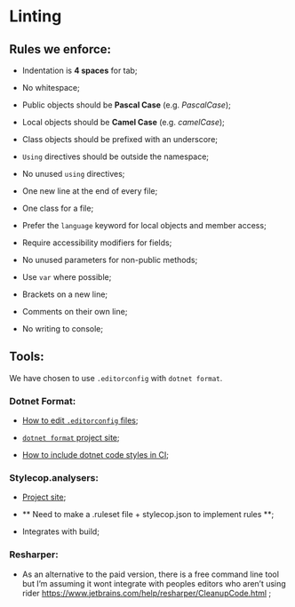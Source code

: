 # Linting

## Rules we enforce:

- Indentation is **4 spaces** for tab;

- No whitespace;

- Public objects should be **Pascal Case** (e.g. _PascalCase_);

- Local objects should be **Camel Case** (e.g. _camelCase_);

- Class objects should be prefixed with an underscore;

- `Using` directives should be outside the namespace;

- No unused `using` directives;

- One new line at the end of every file;

- One class for a file;

- Prefer the `language` keyword for local objects and member access;

- Require accessibility modifiers for fields;

- No unused parameters for non-public methods;

- Use `var` where possible;

- Brackets on a new line;

- Comments on their own line;

- No writing to console;

## Tools:

We have chosen to use `.editorconfig` with `dotnet format`.

### Dotnet Format:

- [How to edit `.editorconfig` files](https://docs.microsoft.com/en-us/visualstudio/ide/editorconfig-language-conventions?view=vs-2019);

- [`dotnet format` project site](https://github.com/dotnet/format);

- [How to include dotnet code styles in CI](https://www.meziantou.net/enforce-dotnet-code-style-in-ci-with-dotnet-format.html  );

### Stylecop.analysers:

- [Project site](https://github.com/DotNetAnalyzers/StyleCopAnalyzers);

- ** Need to make a .ruleset file + stylecop.json to implement rules **;

- Integrates with build;

### Resharper:

- As an alternative to the paid version, there is a free command line tool but I’m assuming it wont integrate with peoples editors who aren’t using rider https://www.jetbrains.com/help/resharper/CleanupCode.html ;
